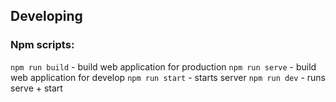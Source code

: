 ## Developing

### Npm scripts:

`npm run build` - build web application for production
`npm run serve` - build web application for develop
`npm run start` - starts server
`npm run dev` - runs serve + start